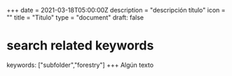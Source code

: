+++
date = 2021-03-18T05:00:00Z
description = "descripción título"
icon = ""
title = "Titulo"
type = "document"
draft: false
# search related keywords
keywords: ["subfolder","forestry"]
+++
Algún texto